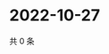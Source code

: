 # 2022-10-27

共 0 条

<!-- BEGIN WEIBO -->
<!-- 最后更新时间 Thu Oct 27 2022 09:43:25 GMT+0800 (China Standard Time) -->

<!-- END WEIBO -->
